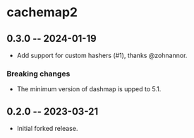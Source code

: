 # cachemap2

## 0.3.0 -- 2024-01-19
* Add support for custom hashers (#1), thanks @zohnannor.

### Breaking changes
* The minimum version of dashmap is upped to 5.1.

## 0.2.0 -- 2023-03-21
* Initial forked release.
